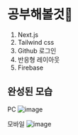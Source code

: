 # 공부해볼것🦢
1. Next.js
2. Tailwind css
3. Github 로그인
4. 반응형 레이아웃
5. Firebase

## 완성된 모습
PC
![image](https://user-images.githubusercontent.com/57261470/127614105-b175afdb-089b-4b32-ada3-59ef85976d19.png)


모바일
![image](https://user-images.githubusercontent.com/57261470/127616046-cffd687c-8a77-42b8-afbb-b7fef6bef371.png)



